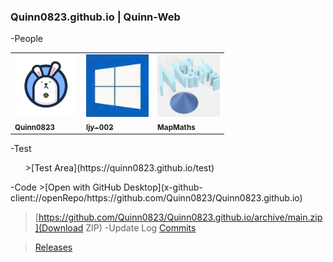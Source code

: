 ### Quinn0823.github.io | Quinn-Web
-People
<table>
  <tbody>
    <tr>
      <td>
        <a href="https://github.com/Quinn0823" target="_blank"><img src="/images/users/Quinn0823.jpg" width="100px;"><br><sub><b>Quinn0823</b></sub></a>
      </td>
      <td>
        <a href="https://github.com/ljy-002" target="_blank"><img src="/images/users/ljy-002.jpg" width="100px;"><br><sub><b>ljy-002</b></sub></a>
      </td>
      <td>
        <a href="https://github.com/MapMaths" target="_blank"><img src="/images/users/mapmaths.png" width="100px;"><br><sub><b>MapMaths</b></sub></a>
      </td>
    </tr>
  </tbody>
</table>
-Test
<ul class="first">
>[Test Area](https://quinn0823.github.io/test)
</ul>
-Code
>[Open with GitHub Desktop](x-github-client://openRepo/https://github.com/Quinn0823/Quinn0823.github.io)

>[https://github.com/Quinn0823/Quinn0823.github.io/archive/main.zip](Download ZIP)
-Update Log
>[Commits](https://github.com/Quinn0823/Quinn0823.github.io/commits)

>[Releases](https://github.com/Quinn0823/Quinn0823.github.io/releases)